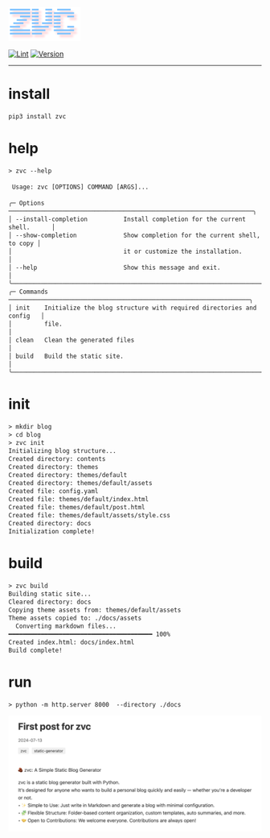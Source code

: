 
![logo](https://github.com/ash84-io/zvc/raw/main/logo.png)


[![Lint](https://github.com/ash84-io/zvc/actions/workflows/lint.yml/badge.svg)](https://github.com/ash84-io/zvc/actions/workflows/lint.yml)
[![Version](https://img.shields.io/badge/version-0.1.4-blue.svg)](https://github.com/ash84/zvc)

---

# install 

```shell 
pip3 install zvc
```

# help 
```shell 
> zvc --help 

 Usage: zvc [OPTIONS] COMMAND [ARGS]...

╭─ Options ────────────────────────────────────────────────────────────────────╮
│ --install-completion          Install completion for the current shell.      │
│ --show-completion             Show completion for the current shell, to copy │
│                               it or customize the installation.              │
│ --help                        Show this message and exit.                    │
╰──────────────────────────────────────────────────────────────────────────────╯
╭─ Commands ───────────────────────────────────────────────────────────────────╮
│ init    Initialize the blog structure with required directories and config   │
│         file.                                                                │
│ clean   Clean the generated files                                            │
│ build   Build the static site.                                               │
╰──────────────────────────────────────────────────────────────────────────────╯
```

# init 

```shell 
> mkdir blog 
> cd blog 
> zvc init 
Initializing blog structure...
Created directory: contents
Created directory: themes
Created directory: themes/default
Created directory: themes/default/assets
Created file: config.yaml
Created file: themes/default/index.html
Created file: themes/default/post.html
Created file: themes/default/assets/style.css
Created directory: docs
Initialization complete!
```


# build 

```shell 
> zvc build 
Building static site...
Cleared directory: docs
Copying theme assets from: themes/default/assets
Theme assets copied to: ./docs/assets
  Converting markdown files... ━━━━━━━━━━━━━━━━━━━━━━━━━━━━━━━━━━━━━━━━ 100%
Created index.html: docs/index.html
Build complete!
```

# run 

```shell 
> python -m http.server 8000  --directory ./docs 
```

![example](https://github.com/ash84-io/zvc/raw/main/example.png)